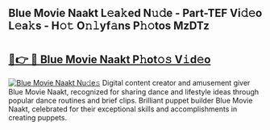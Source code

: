 ## Blue Movie Naakt L𝚎a𝚔ed N𝚞𝚍e - Part-TEF Vi𝚍𝚎o L𝚎a𝚔s - H𝚘𝚝 O𝚗𝚕yf𝚊ns P𝚑𝚘tos MzDTz

# <h2><a href="http://kf2rl98.oniu.top/?m=Blue+Movie+Naakt">🔗👉 🔴 Blue Movie Naakt P𝚑ot𝚘𝚜 V𝚒d𝚎o</a></h2>

[![Blue Movie Naakt Nu𝚍e𝚜](https://i.imgur.com/0qMVB7G.gif)](http://kf2rl98.oniu.top/?m=Blue+Movie+Naakt)
Digital content creator and amusement giver Blue Movie Naakt, recognized for sharing dance and lifestyle ideas through popular dance routines and brief clips. Brilliant puppet builder Blue Movie Naakt, celebrated for their exceptional skills and accomplishments in creating puppets.  
